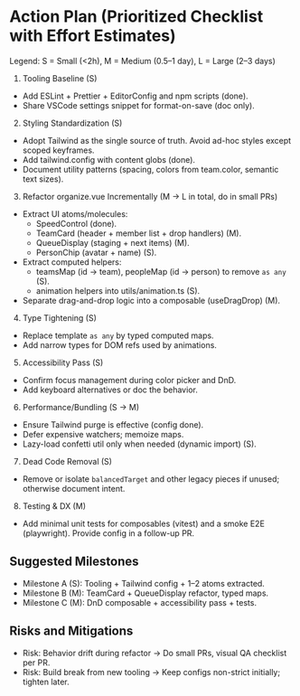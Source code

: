 # Action Plan (Prioritized Checklist with Effort Estimates)

Legend: S = Small (<2h), M = Medium (0.5–1 day), L = Large (2–3 days)

1) Tooling Baseline (S)
- Add ESLint + Prettier + EditorConfig and npm scripts (done).
- Share VSCode settings snippet for format-on-save (doc only).

2) Styling Standardization (S)
- Adopt Tailwind as the single source of truth. Avoid ad-hoc styles except scoped keyframes.
- Add tailwind.config with content globs (done).
- Document utility patterns (spacing, colors from team.color, semantic text sizes).

3) Refactor organize.vue Incrementally (M → L in total, do in small PRs)
- Extract UI atoms/molecules:
  - SpeedControl (done).
  - TeamCard (header + member list + drop handlers) (M).
  - QueueDisplay (staging + next items) (M).
  - PersonChip (avatar + name) (S).
- Extract computed helpers:
  - teamsMap (id → team), peopleMap (id → person) to remove `as any` (S).
  - animation helpers into utils/animation.ts (S).
- Separate drag-and-drop logic into a composable (useDragDrop) (M).

4) Type Tightening (S)
- Replace template `as any` by typed computed maps.
- Add narrow types for DOM refs used by animations.

5) Accessibility Pass (S)
- Confirm focus management during color picker and DnD.
- Add keyboard alternatives or doc the behavior.

6) Performance/Bundling (S → M)
- Ensure Tailwind purge is effective (config done).
- Defer expensive watchers; memoize maps.
- Lazy-load confetti util only when needed (dynamic import) (S).

7) Dead Code Removal (S)
- Remove or isolate `balancedTarget` and other legacy pieces if unused; otherwise document intent.

8) Testing & DX (M)
- Add minimal unit tests for composables (vitest) and a smoke E2E (playwright). Provide config in a follow-up PR.

## Suggested Milestones
- Milestone A (S): Tooling + Tailwind config + 1–2 atoms extracted.
- Milestone B (M): TeamCard + QueueDisplay refactor, typed maps.
- Milestone C (M): DnD composable + accessibility pass + tests.

## Risks and Mitigations
- Risk: Behavior drift during refactor → Do small PRs, visual QA checklist per PR.
- Risk: Build break from new tooling → Keep configs non-strict initially; tighten later.
